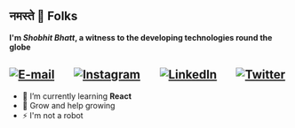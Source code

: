 ## नमस्ते 🙏 Folks

**I'm _Shobhit&nbsp;Bhatt_, a witness to the developing technologies round the globe**

[![E-mail](https://img.icons8.com/fluent/28/000000/apple-mail.png)](mailto:shobhit.bhatt.14@gmail.com) &nbsp; &nbsp; &nbsp;
[![Instagram](https://img.icons8.com/fluent/28/000000/instagram-new.png)](https://www.instagram.com/_shobhit_bhatt_) &nbsp; &nbsp; &nbsp;
[![LinkedIn](https://img.icons8.com/fluent/28/000000/linkedin.png)](https://www.linkedin.com/in/shobhit-bhatt) &nbsp; &nbsp; &nbsp;
[![Twitter](https://img.icons8.com/color/28/000000/twitter-squared.png)](https://twitter.com/shobhit_bhatt_)
-----

- 🌱 I’m currently learning **React**  
- 💬 Grow and help growing  
- ⚡ I'm not a robot
